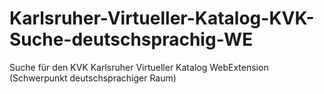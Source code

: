 # Karlsruher-Virtueller-Katalog-KVK-Suche-deutschsprachig-WE
Suche für den KVK Karlsruher Virtueller Katalog WebExtension (Schwerpunkt deutschsprachiger Raum)
